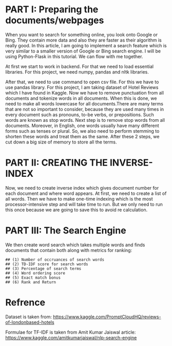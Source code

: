 # PART I: Preparing the documents/webpages
When you want to search for something online, you look onto Google or Bing. They contain more data and also they are faster as their algorithm is really good. In this article, I am going to implement a search feature which is very similar to a smaller version of Google or Bing search engine. I will be using Python-Flask in this tutorial. We can flow with me together.
 
At first we start to work in backend. For that we need to load essential libraries. For this project, we need numpy, pandas and nltk libraries.
 
After that, we need to use command to open csv file. For this we have to use pandas library. For this project, I am taking dataset of Hotel Reviews which I have found in Kaggle. Now we have to remove punctuation from all documents and tokenize words in all documents. When this is done, we need to make all words lowercase for all documents.There are many terms that are not so important to consider, because they are used many times in every document such as pronouns, to-be verbs, or prepositions. Such words are known as stop words. Next step is to remove stop words from all documents. Moreover, in English, one words usually have many different forms such as tenses or plural. So, we also need to perform stemming to shorten these words and treat them as the same. After these 2 steps, we cut down a big size of memory to store all the terms.
 
# PART II: CREATING THE INVERSE-INDEX
Now, we need to create inverse index which gives document number for each document and where word appears. At first, we need to create a list of all words. Then we have to make  one-time indexing which is  the most processor-intensive step and will take time to run. But we only need to run this once because we are going to save this to avoid re calculation.
 
# PART III: The Search Engine
We then create word search which takes multiple words and finds documents that contain both along with metrics for ranking:
 
    ## (1) Number of occruances of search words 
    ## (2) TD-IDF score for search words 
    ## (3) Percentage of search terms
    ## (4) Word ordering score 
    ## (5) Exact match bonus
    ## (6) Rank and Return
 
 
 # Refrence
 Dataset is taken from: https://www.kaggle.com/PromptCloudHQ/reviews-of-londonbased-hotels
 
 Formulae for TF-IDF is taken from Amit Kumar Jaiswal article: https://www.kaggle.com/amitkumarjaiswal/nlp-search-engine
 
 
